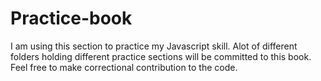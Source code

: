 # Practice-book
I am using this section to practice my Javascript skill.
Alot of different folders holding different practice sections will be committed to this book.
Feel free to make correctional contribution to the code.
